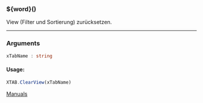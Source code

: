 ﻿### ${word}()
View (Filter und Sortierung) zurücksetzen.

----

### Arguments
```ts
xTabName : string
```
#### Usage:
```ts
XTAB.ClearView(xTabName)
```

[Manuals](https://manuals.opacc.ch/docs/doku2401/F-Script/ScriptBlockFunc.XTAB.ClearView.html)

